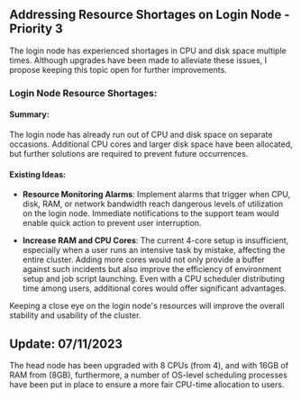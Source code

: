 ## Addressing Resource Shortages on Login Node - Priority 3

The login node has experienced shortages in CPU and disk space multiple times. Although upgrades have been made to alleviate these issues, I propose keeping this topic open for further improvements.

### Login Node Resource Shortages:

#### Summary:
The login node has already run out of CPU and disk space on separate occasions. Additional CPU cores and larger disk space have been allocated, but further solutions are required to prevent future occurrences.

#### Existing Ideas:

- **Resource Monitoring Alarms**: Implement alarms that trigger when CPU, disk, RAM, or network bandwidth reach dangerous levels of utilization on the login node. Immediate notifications to the support team would enable quick action to prevent user interruption.

- **Increase RAM and CPU Cores**: The current 4-core setup is insufficient, especially when a user runs an intensive task by mistake, affecting the entire cluster. Adding more cores would not only provide a buffer against such incidents but also improve the efficiency of environment setup and job script launching. Even with a CPU scheduler distributing time among users, additional cores would offer significant advantages.

Keeping a close eye on the login node's resources will improve the overall stability and usability of the cluster.


## Update: 07/11/2023
The head node has been upgraded with 8 CPUs (from 4), and with 16GB of RAM from (8GB), furthermore, a number of OS-level scheduling processes have been put in place to ensure a more fair CPU-time allocation to users. 